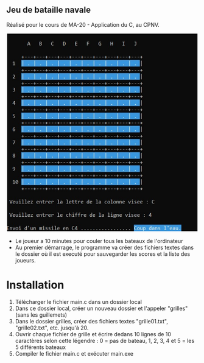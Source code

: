 ## Jeu de bataille navale
Réalisé pour le cours de MA-20 - Application du C, au CPNV. 

<p align="center">
<img src="https://raw.githubusercontent.com/laurentbarraud/bataillenavale/refs/heads/master/bataille-navale-screenshot.jpg" width="500" alt="screenshot de la bataille navale" >
</p>

- Le joueur a 10 minutes pour couler tous les bateaux de l'ordinateur
- Au premier démarrage, le programme va créer des fichiers textes dans le dossier où il est executé pour sauvegarder les scores et la liste des joueurs.

# Installation
1. Télécharger le fichier main.c dans un dossier local
2. Dans ce dossier local, créer un nouveau dossier et l'appeler "grilles" (sans les guillemets)
3. Dans le dossier grilles, créer des fichiers textes "grille01.txt", "grille02.txt", etc. jusqu'à 20.
4. Ouvrir chaque fichier de grille et écrire dedans 10 lignes de 10 caractères selon cette légendre : 0 = pas de bateau, 1, 2, 3, 4 et 5 = les 5 différents bateaux
5. Compiler le fichier main.c et exécuter main.exe
 


